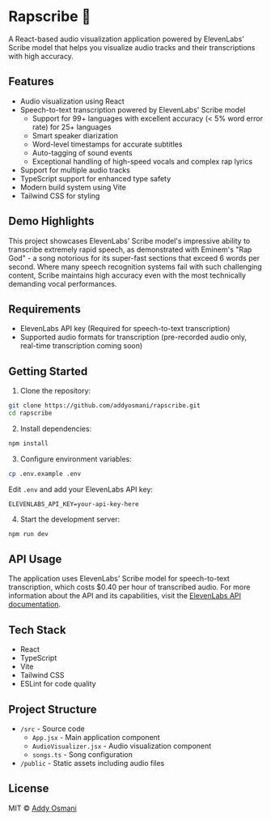 # Rapscribe 🎵

A React-based audio visualization application powered by ElevenLabs' Scribe model that helps you visualize audio tracks and their transcriptions with high accuracy.

## Features

- Audio visualization using React
- Speech-to-text transcription powered by ElevenLabs' Scribe model
  - Support for 99+ languages with excellent accuracy (< 5% word error rate) for 25+ languages
  - Smart speaker diarization
  - Word-level timestamps for accurate subtitles
  - Auto-tagging of sound events
  - Exceptional handling of high-speed vocals and complex rap lyrics
- Support for multiple audio tracks
- TypeScript support for enhanced type safety
- Modern build system using Vite
- Tailwind CSS for styling

## Demo Highlights

This project showcases ElevenLabs' Scribe model's impressive ability to transcribe extremely rapid speech, as demonstrated with Eminem's "Rap God" - a song notorious for its super-fast sections that exceed 6 words per second. Where many speech recognition systems fail with such challenging content, Scribe maintains high accuracy even with the most technically demanding vocal performances.

## Requirements

- ElevenLabs API key (Required for speech-to-text transcription)
- Supported audio formats for transcription (pre-recorded audio only, real-time transcription coming soon)

## Getting Started

1. Clone the repository:
```bash
git clone https://github.com/addyosmani/rapscribe.git
cd rapscribe
```

2. Install dependencies:
```bash
npm install
```

3. Configure environment variables:
```bash
cp .env.example .env
```
Edit `.env` and add your ElevenLabs API key:
```
ELEVENLABS_API_KEY=your-api-key-here
```

4. Start the development server:
```bash
npm run dev
```

## API Usage

The application uses ElevenLabs' Scribe model for speech-to-text transcription, which costs $0.40 per hour of transcribed audio. For more information about the API and its capabilities, visit the [ElevenLabs API documentation](https://elevenlabs.io/docs/api-reference/speech-to-text/convert).

## Tech Stack

- React
- TypeScript
- Vite
- Tailwind CSS
- ESLint for code quality

## Project Structure

- `/src` - Source code
  - `App.jsx` - Main application component
  - `AudioVisualizer.jsx` - Audio visualization component
  - `songs.ts` - Song configuration
- `/public` - Static assets including audio files

## License

MIT © [Addy Osmani](https://github.com/addyosmani)
